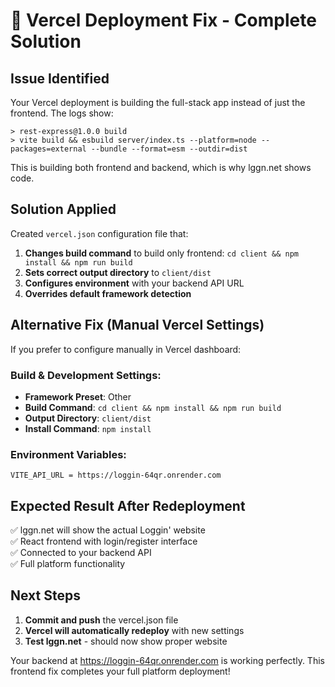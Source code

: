 # 🔧 Vercel Deployment Fix - Complete Solution

## Issue Identified
Your Vercel deployment is building the full-stack app instead of just the frontend. The logs show:
```
> rest-express@1.0.0 build
> vite build && esbuild server/index.ts --platform=node --packages=external --bundle --format=esm --outdir=dist
```

This is building both frontend and backend, which is why lggn.net shows code.

## Solution Applied
Created `vercel.json` configuration file that:
1. **Changes build command** to build only frontend: `cd client && npm install && npm run build`
2. **Sets correct output directory** to `client/dist`
3. **Configures environment** with your backend API URL
4. **Overrides default framework detection**

## Alternative Fix (Manual Vercel Settings)
If you prefer to configure manually in Vercel dashboard:

### Build & Development Settings:
- **Framework Preset**: Other
- **Build Command**: `cd client && npm install && npm run build`
- **Output Directory**: `client/dist`
- **Install Command**: `npm install`

### Environment Variables:
```
VITE_API_URL = https://loggin-64qr.onrender.com
```

## Expected Result After Redeployment
✅ lggn.net will show the actual Loggin' website  
✅ React frontend with login/register interface  
✅ Connected to your backend API  
✅ Full platform functionality  

## Next Steps
1. **Commit and push** the vercel.json file
2. **Vercel will automatically redeploy** with new settings
3. **Test lggn.net** - should now show proper website

Your backend at https://loggin-64qr.onrender.com is working perfectly. This frontend fix completes your full platform deployment!